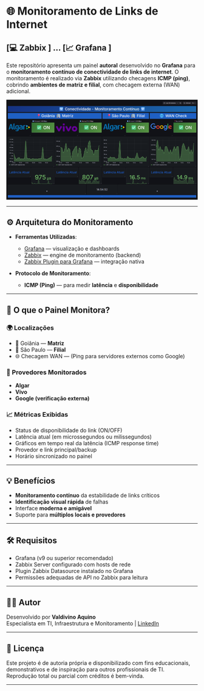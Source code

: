 # 🌐 Monitoramento de Links de Internet
## [💻 Zabbix ] ... [📈 Grafana ]

Este repositório apresenta um painel **autoral** desenvolvido no **Grafana** para o **monitoramento contínuo de conectividade de links de internet**. O monitoramento é realizado via **Zabbix** utilizando checagens **ICMP (ping)**, cobrindo **ambientes de matriz e filial**, com checagem externa (WAN) adicional.

![Painel de Monitoramento](./monitorlinks.png)

---

## ⚙️ Arquitetura do Monitoramento

- **Ferramentas Utilizadas**:
  - [Grafana](https://grafana.com/) — visualização e dashboards
  - [Zabbix](https://www.zabbix.com/) — engine de monitoramento (backend)
  - [Zabbix Plugin para Grafana](https://grafana.com/grafana/plugins/alexanderzobnin-zabbix-datasource/) — integração nativa

- **Protocolo de Monitoramento**:
  - **ICMP (Ping)** — para medir **latência** e **disponibilidade**

---

## 🧩 O que o Painel Monitora?

### 🌍 Localizações
- 📍 Goiânia — **Matriz**
- 📍 São Paulo — **Filial**
- 🌐 Checagem WAN — (Ping para servidores externos como Google)

### 📡 Provedores Monitorados
- **Algar**
- **Vivo**
- **Google (verificação externa)**

### 📈 Métricas Exibidas
- Status de disponibilidade do link (ON/OFF)
- Latência atual (em microssegundos ou milissegundos)
- Gráficos em tempo real da latência (ICMP response time)
- Provedor e link principal/backup
- Horário sincronizado no painel

---

## 💡 Benefícios

- **Monitoramento contínuo** da estabilidade de links críticos
- **Identificação visual rápida** de falhas
- Interface **moderna e amigável**
- Suporte para **múltiplos locais e provedores**

---

## 🛠️ Requisitos

- Grafana (v9 ou superior recomendado)
- Zabbix Server configurado com hosts de rede
- Plugin Zabbix Datasource instalado no Grafana
- Permissões adequadas de API no Zabbix para leitura

---

## 🧑‍💻 Autor

Desenvolvido por **Valdivino Aquino**  
Especialista em TI, Infraestrutura e Monitoramento | [LinkedIn](https://www.linkedin.com/in/valdivino-aquino-ti-goiania)

---

## 📄 Licença

Este projeto é de autoria própria e disponibilizado com fins educacionais, demonstrativos e de inspiração para outros profissionais de TI.  
Reprodução total ou parcial com créditos é bem-vinda.

---
